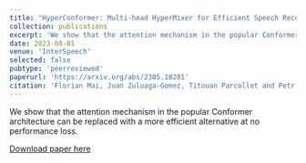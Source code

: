 ```yaml
---
title: "HyperConformer: Multi-head HyperMixer for Efficient Speech Recognition"
collection: publications
excerpt: 'We show that the attention mechanism in the popular Conformer architecture can be replaced with a more efficient alternative at no performance loss.'
date: 2023-08-01
venue: 'InterSpeech'
selected: false
pubtype: 'peerreviewed'
paperurl: 'https://arxiv.org/abs/2305.18281'
citation: 'Florian Mai, Juan Zuluaga-Gomez, Titouan Parcollet and Petr Motlicek (2023). &quot;HyperConformer: Multi-head HyperMixer for Efficient Speech Recognition.&quot; <i>InterSpeech 2023</i>.'
---
```

We show that the attention mechanism in the popular Conformer architecture can be replaced with a more efficient alternative at no performance loss.

[Download paper here](https://arxiv.org/abs/2305.18281)

